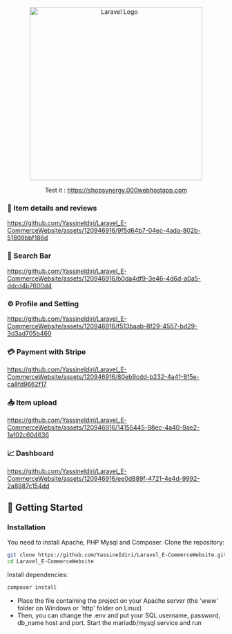 <div align="center">
<a href="https://laravel.com" target="_blank"><img src="https://raw.githubusercontent.com/laravel/art/master/logo-lockup/5%20SVG/2%20CMYK/1%20Full%20Color/laravel-logolockup-cmyk-red.svg" width="400" alt="Laravel Logo"></a>

Test it : https://shopsynergy.000webhostapp.com
</div>

### 📄 Item details and reviews

https://github.com/YassineIdiri/Laravel_E-CommerceWebsite/assets/120946916/9f5d64b7-04ec-4ada-802b-51809bbf186d

### 🔎 Search Bar

https://github.com/YassineIdiri/Laravel_E-CommerceWebsite/assets/120946916/b0da4df9-3e46-4d6d-a0a5-ddcd4b7600d4

### ⚙️ Profile and Setting

https://github.com/YassineIdiri/Laravel_E-CommerceWebsite/assets/120946916/f513baab-8f29-4557-bd29-3d3ad705b460

### 💳 Payment with Stripe

https://github.com/YassineIdiri/Laravel_E-CommerceWebsite/assets/120946916/80eb9cdd-b232-4a41-8f5e-ca8fd9662f17

### 📥 Item upload 

https://github.com/YassineIdiri/Laravel_E-CommerceWebsite/assets/120946916/14155445-98ec-4a40-9ae2-1af02c604636

### 📈 Dashboard

https://github.com/YassineIdiri/Laravel_E-CommerceWebsite/assets/120946916/ee0d889f-4721-4e4d-9992-2a8987c154dd


## 🚀 Getting Started

### Installation
You need to install Apache, PHP Mysql and Composer.
Clone the repository:
``` bash
git clone https://github.com/YassineIdiri/Laravel_E-CommerceWebsite.git
cd Laravel_E-CommerceWebsite
```

Install dependencies:
```bash
composer install
```

- Place the file containing the project on your Apache server (the 'www' folder on Windows or 'http' folder on Linux)
- Then, you can change the .env and put your SQL username, password, db_name host and port. Start the mariadb/mysql service and run


